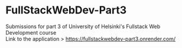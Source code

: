 # FullStackWebDev-Part3
Submissions for part 3 of University of Helsinki's Fullstack Web Development course
<br>
Link to the application > https://fullstackwebdev-part3.onrender.com/

